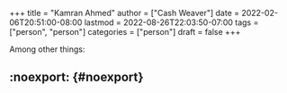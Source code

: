 +++
title = "Kamran Ahmed"
author = ["Cash Weaver"]
date = 2022-02-06T20:51:00-08:00
lastmod = 2022-08-26T22:03:50-07:00
tags = ["person", "person"]
categories = ["person"]
draft = false
+++

Among other things:


## :noexport: {#noexport}
